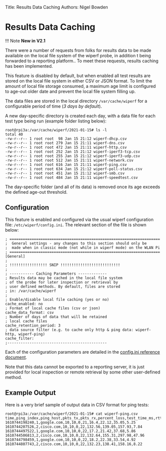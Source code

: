 Title: Results Data Caching
Authors: Nigel Bowden

# Results Data Caching

!!! Note
    __New in V2.1__

There were a number of requests from folks for results data to be made available on the local file system of the wiperf probe, in addition t being forwarded to a reporting platform.. To meet these requests, results caching has been implemented.

This feature is disabled by default, but when enabled all test results are stored on the local file system in either CSV or JSON format. To limit the amount of local file storage consumed, a maximum age limit is configured to age-out older date and prevent the local file system filling up.

The data files are stored in the local directory `/var/cache/wiperf` for a configurable period of time (*3 days by default*).

A new day-specific directory is created each day, with a data file for each test type being run (example folder listing below):

```
root@rpi3a:/var/cache/wiperf/2021-01-15# ls -l
total 40
-rw-r--r-- 1 root root  98 Jan 15 21:12 wiperf-dhcp.csv
-rw-r--r-- 1 root root 279 Jan 15 21:11 wiperf-dns.csv
-rw-r--r-- 1 root root 472 Jan 15 21:11 wiperf-http.csv
-rw-r--r-- 1 root root 252 Jan 15 21:12 wiperf-iperf3-tcp.csv
-rw-r--r-- 1 root root 255 Jan 15 21:12 wiperf-iperf3-udp.csv
-rw-r--r-- 1 root root 512 Jan 15 21:11 wiperf-network.csv
-rw-r--r-- 1 root root 616 Jan 15 21:11 wiperf-ping.csv
-rw-r--r-- 1 root root 634 Jan 15 21:12 wiperf-poll-status.csv
-rw-r--r-- 1 root root 451 Jan 15 21:12 wiperf-smb.csv
-rw-r--r-- 1 root root 484 Jan 15 21:11 wiperf-speedtest.csv
```

The day-specific folder (and all of its data) is removed once its age exceeds the defined age-out threshold.

## Configuration

This feature is enabled and configured via the usual wiperf configuration file: `/etc/wiperf/config.ini`. The relevant section of the file is shown below:

```
; ====================================================================
;  General settings - any changes to this section should only be
;  made when in classic mode (not while in wiperf mode) on the WLAN Pi
; ====================================================================
[General]
;
; !!!!!!!!!!!!!!!!! SNIP !!!!!!!!!!!!!!!!!!!!!!!!!!!
;
; ----------- Caching Parameters -------------
; Results data may be cached in the local file system
; of the probe for later inspection or retrieval by
; user defined methods. By default, files are stored
; in: /var/cache/wiperf
;
; Enable/disable local file caching (yes or no)
cache_enabled: no
; Format of local cache files (csv or json)
cache_data_format: csv
; Number of days of data that will be retained
; local cache files 
cache_retention_period: 3
; data source filter (e.g. to cache only http & ping data: wiperf-http, wiperf-ping)
cache_filter:
;---------------------------------------------
```

Each of the configuration parameters are detailed in the [config.ini reference document](config.ini.md#cache_enabled).

Note that this data cannot be exported to a reporting server, it is just provided for local inspection or remote retrieval by some other user-defined method.

## Example Output

Here is a very brief sample of output data in CSV format for ping tests:
```
root@rpi3a:/var/cache/wiperf/2021-01-15# cat wiperf-ping.csv 
time,ping_index,ping_host,pkts_tx,pkts_rx,percent_loss,test_time_ms,rtt_min_ms,rtt_avg_ms,rtt_max_ms,rtt_mdev_ms
1610744198240,1,google.com,10,10,0,21,16.4,22.12,35.05,5.25
1610744207526,2,cisco.com,10,10,0,22,132.56,139.05,157.93,7.84
1610744497522,1,google.com,10,10,0,22,17.2,21.42,37.68,5.86
1610744506813,2,cisco.com,10,10,0,22,132.64,155.31,297.98,47.96
1610744798459,1,google.com,10,10,0,22,18.2,22.38,33.54,4.92
1610744807743,2,cisco.com,10,10,0,22,132.23,138.41,158.16,8.22
```
